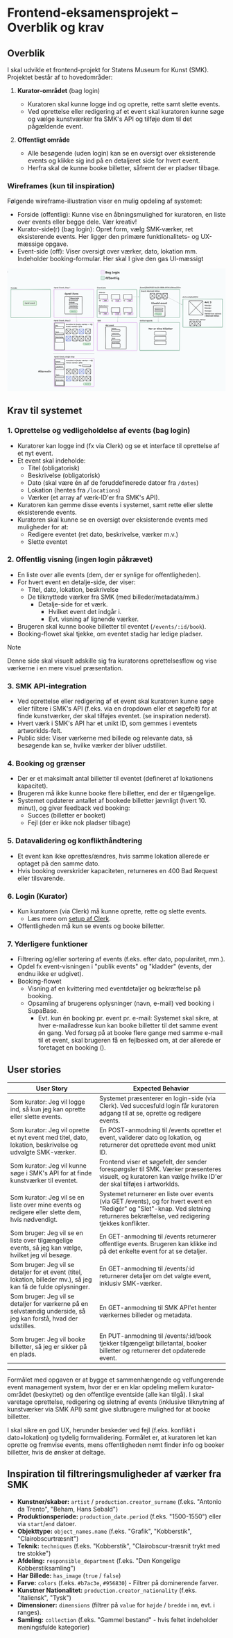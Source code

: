 # Frontend-eksamensprojekt – Overblik og krav

## Overblik

I skal udvikle et frontend-projekt for Statens Museum for Kunst (SMK). Projektet består af to hovedområder:

1. **Kurator-området** (bag login)

   - Kuratoren skal kunne logge ind og oprette, rette samt slette events.
   - Ved oprettelse eller redigering af et event skal kuratoren kunne søge og vælge kunstværker fra SMK's API og tilføje dem til det pågældende event.

2. **Offentligt område**
   - Alle besøgende (uden login) kan se en oversigt over eksisterende events og klikke sig ind på en detaljeret side for hvert event.
   - Herfra skal de kunne booke billetter, såfremt der er pladser tilbage.

### Wireframes (kun til inspiration)

Følgende wireframe-illustration viser en mulig opdeling af systemet:

- Forside (offentlig): Kunne vise en åbningsmulighed for kuratoren, en liste over events eller begge dele. Vær kreativ!
- Kurator-side(r) (bag login): Opret form, vælg SMK-værker, ret eksisterende events. Her ligger den primære funktionalitets- og UX-mæssige opgave.
- Event-side (off): Viser oversigt over værker, dato, lokation mm. Indeholder booking-formular. Her skal I give den gas UI-mæssigt

![Wireframe eksempel](public/wireframe.png)

## Krav til systemet

### 1. Oprettelse og vedligeholdelse af events (bag login)

- Kuratorer kan logge ind (fx via Clerk) og se et interface til oprettelse af et nyt event.
- Et event skal indeholde:
  - Titel (obligatorisk)
  - Beskrivelse (obligatorisk)
  - Dato (skal være én af de foruddefinerede datoer fra `/dates`)
  - Lokation (hentes fra `/locations`)
  - Værker (et array af værk-ID'er fra SMK's API).
- Kuratoren kan gemme disse events i systemet, samt rette eller slette eksisterende events.
- Kuratoren skal kunne se en oversigt over eksisterende events med muligheder for at:
  - Redigere eventet (ret dato, beskrivelse, værker m.v.)
  - Slette eventet

### 2. Offentlig visning (ingen login påkrævet)

- En liste over alle events (dem, der er synlige for offentligheden).
- For hvert event en detalje-side, der viser:
  - Titel, dato, lokation, beskrivelse
  - De tilknyttede værker fra SMK (med billeder/metadata/mm.)
    - Detalje-side for et værk.
      - Hvilket event det indgår i.
      - Evt. visning af lignende værker.
- Brugeren skal kunne booke billetter til eventet (`/events/:id/book`).
- Booking-flowet skal tjekke, om eventet stadig har ledige pladser.

> [!NOTE]
> Denne side skal visuelt adskille sig fra kuratorens oprettelsesflow og vise værkerne i en mere visuel præsentation.

### 3. SMK API-integration

- Ved oprettelse eller redigering af et event skal kuratoren kunne søge eller filtere i SMK's API (f.eks. via en dropdown eller et søgefelt) for at finde kunstværker, der skal tilføjes eventet. (se inspiration nederst).
- Hvert værk i SMK's API har et unikt ID, som gemmes i eventets artworkIds-felt.
- Public side: Viser værkerne med billede og relevante data, så besøgende kan se, hvilke værker der bliver udstillet.

### 4. Booking og grænser

- Der er et maksimalt antal billetter til eventet (defineret af lokationens kapacitet).
- Brugeren må ikke kunne booke flere billetter, end der er tilgængelige.
- Systemet opdaterer antallet af bookede billetter jævnligt (hvert 10. minut), og giver feedback ved booking:
  - Succes (billetter er booket)
  - Fejl (der er ikke nok pladser tilbage)

### 5. Datavalidering og konflikthåndtering

- Et event kan ikke oprettes/ændres, hvis samme lokation allerede er optaget på den samme dato.
- Hvis booking overskrider kapaciteten, returneres en 400 Bad Request eller tilsvarende.

### 6. Login (Kurator)

- Kun kuratoren (via Clerk) må kunne oprette, rette og slette events.
  - Læs mere om [setup af Clerk](CLERK.md).
- Offentligheden må kun se events og booke billetter.

### 7. Yderligere funktioner

- Filtrering og/eller sortering af events (f.eks. efter dato, popularitet, mm.).
- Opdel fx event-visningen i "publik events" og "kladder" (events, der endnu ikke er udgivet).
- Booking-flowet
  - Visning af en kvittering med eventdetaljer og bekræftelse på booking.
  - Opsamling af brugerens oplysninger (navn, e-mail) ved booking i SupaBase.
    - Evt. kun én booking pr. event pr. e-mail: Systemet skal sikre, at hver e-mailadresse kun kan booke billetter til det samme event én gang. Ved forsøg på at booke flere gange med samme e-mail til et event, skal brugeren få en fejlbesked om, at der allerede er foretaget en booking ().

## User stories

| User Story                                                                                                        | Expected Behavior                                                                                                                                                                   |
| ----------------------------------------------------------------------------------------------------------------- | ----------------------------------------------------------------------------------------------------------------------------------------------------------------------------------- |
| Som kurator: Jeg vil logge ind, så kun jeg kan oprette eller slette events.                                       | Systemet præsenterer en login-side (via Clerk). Ved succesfuld login får kuratoren adgang til at se, oprette og redigere events.                                                    |
| Som kurator: Jeg vil oprette et nyt event med titel, dato, lokation, beskrivelse og udvalgte SMK-værker.          | En POST-anmodning til /events opretter et event, validerer dato og lokation, og returnerer det oprettede event med unikt ID.                                                        |
| Som kurator: Jeg vil kunne søge i SMK's API for at finde kunstværker til eventet.                                 | Frontend viser et søgefelt, der sender forespørgsler til SMK. Værker præsenteres visuelt, og kuratoren kan vælge hvilke ID'er der skal tilføjes i artworkIds.                       |
| Som kurator: Jeg vil se en liste over mine events og redigere eller slette dem, hvis nødvendigt.                  | Systemet returnerer en liste over events (via GET /events), og for hvert event en "Redigér" og "Slet"-knap. Ved sletning returneres bekræftelse, ved redigering tjekkes konflikter. |
| Som bruger: Jeg vil se en liste over tilgængelige events, så jeg kan vælge, hvilket jeg vil besøge.               | En GET-anmodning til /events returnerer offentlige events. Brugeren kan klikke ind på det enkelte event for at se detaljer.                                                         |
| Som bruger: Jeg vil se detaljer for et event (titel, lokation, billeder mv.), så jeg kan få de fulde oplysninger. | En GET-anmodning til /events/:id returnerer detaljer om det valgte event, inklusiv SMK-værker.                                                                                      |
| Som bruger: Jeg vil se detaljer for værkerne på en selvstændig underside, så jeg kan forstå, hvad der udstilles.  | En GET-anmodning til SMK API'et henter værkernes billeder og metadata.                                                                                                              |
| Som bruger: Jeg vil booke billetter, så jeg er sikker på en plads.                                                | En PUT-anmodning til /events/:id/book tjekker tilgængeligt billetantal, booker billetter og returnerer det opdaterede event.                                                        |

---

Formålet med opgaven er at bygge et sammenhængende og velfungerende event management system, hvor der er en klar opdeling mellem kurator-området (beskyttet) og den offentlige eventside (alle kan tilgå). I skal varetage oprettelse, redigering og sletning af events (inklusive tilknytning af kunstværker via SMK API) samt give slutbrugere mulighed for at booke billetter.

I skal sikre en god UX, herunder beskeder ved fejl (f.eks. konflikt i dato+lokation) og tydelig formvalidering. Formålet er, at kuratoren let kan oprette og fremvise events, mens offentligheden nemt finder info og booker billetter, hvis de ønsker at deltage.

## Inspiration til filtreringsmuligheder af værker fra SMK

- **Kunstner/skaber:** `artist` / `production.creator_surname` (f.eks. "Antonio da Trento", "Beham, Hans Sebald")
- **Produktionsperiode:** `production_date.period` (f.eks. "1500-1550") eller via `start`/`end` datoer.
- **Objekttype:** `object_names.name` (f.eks. "Grafik", "Kobberstik", "Clairobscurtræsnit")
- **Teknik:** `techniques` (f.eks. "Kobberstik", "Clairobscur-træsnit trykt med tre stokke")
- **Afdeling:** `responsible_department` (f.eks. "Den Kongelige Kobberstiksamling")
- **Har Billede:** `has_image` (`true` / `false`)
- **Farve:** `colors` (f.eks. `#b7ac3e`, `#956830`) - Filtrer på dominerende farver.
- **Kunstner Nationalitet:** `production.creator_nationality` (f.eks. "Italiensk", "Tysk")
- **Dimensioner:** `dimensions` (filtrer på `value` for `højde` / `bredde` i `mm`, evt. i ranges).
- **Samling:** `collection` (f.eks. "Gammel bestand" - hvis feltet indeholder meningsfulde kategorier)
